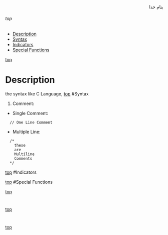 <div dir=rtl>بنام خدا</div>

###### top
- [Description](#description)
- [Syntax](#syntax)
- [Indicators](#indicators)
- [Special Functions](#special-functions)



[top](#top)
# Description
the syntax like C Language,
[top](#top)
#Syntax
1. Comment:
  - Single Comment:
  ```mql4
    // One Line Comment
  ```
  - Multiple Line:
  ```mql4
    /*
      these
      are
      Multiline
      Comments
    */
  ```

[top](#top)
#Indicators

[top](#top)
#Special Functions

[top](#top)
#
[top](#top)
#
[top](#top)
#
